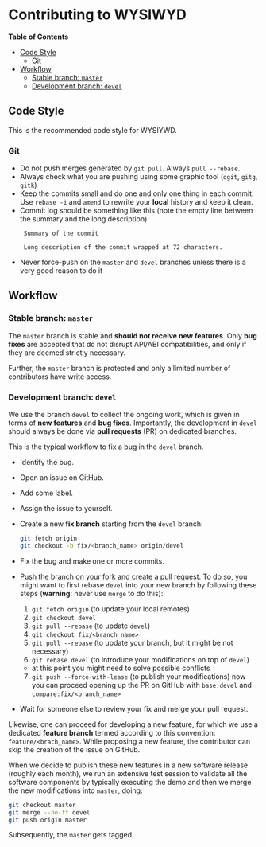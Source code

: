 Contributing to WYSIWYD
=======================


**Table of Contents**

- [Code Style](#code-style)
  - [Git](#git)
- [Workflow](#workflow)
  - [Stable branch: `master`](#stable-branch-master)
  - [Development branch: `devel`](#development-branch-devel)


Code Style
----------

This is the recommended code style for WYSIYWD.


### Git
 * Do not push merges generated by `git pull`. Always `pull --rebase`.
 * Always check what you are pushing using some graphic tool (`qgit`,
   `gitg`, `gitk`)
 * Keep the commits small and do one and only one thing in each commit.
   Use `rebase -i` and `amend` to rewrite your **local** history and
   keep it clean.
 * Commit log should be something like this (note the empty line between
   the summary and the long description):
   ```
    Summary of the commit

    Long description of the commit wrapped at 72 characters.
    ```
 * Never force-push on the `master` and `devel` branches unless there is
   a very good reason to do it



Workflow
--------

### Stable branch: `master`

The `master` branch is stable and **should not receive new features**.
Only **bug fixes** are accepted that do not disrupt API/ABI compatibilities, and
only if they are deemed strictly necessary.

Further, the `master` branch is protected and only a limited number of contributors
have write access.


### Development branch: `devel`

We use the branch `devel` to collect the ongoing work, which is given in terms
of **new features** and **bug fixes**. Importantly, the development in `devel`
should always be done via **pull requests** (PR) on dedicated branches.

This is the typical workflow to fix a bug in the `devel` branch.

* Identify the bug.
* Open an issue on GitHub.
* Add some label.
* Assign the issue to yourself.
* Create a new **fix branch** starting from the `devel` branch:

  ```sh
  git fetch origin
  git checkout -b fix/<branch_name> origin/devel
  ```

* Fix the bug and make one or more commits.
* [Push the branch on your fork and create a pull request](https://help.github.com/categories/collaborating-on-projects-using-pull-requests/). To do so, you might want to first rebase `devel` into your new branch by following these steps (**warning**: never use `merge` to do this):

  1. `git fetch origin` (to update your local remotes)
  2. `git checkout devel`
  3. `git pull --rebase` (to update `devel`)
  4. `git checkout fix/<branch_name>`
  5. `git pull --rebase` (to update your branch, but it might be not necessary)
  6. `git rebase devel` (to introduce your modifications on top of `devel`)
    - at this point you might need to solve possible conflicts 
  7. `git push --force-with-lease` (to publish your modifications)
now you can proceed opening up the PR on GitHub with `base:devel` and `compare:fix/<branch_name>`
* Wait for someone else to review your fix and merge your pull request.

Likewise, one can proceed for developing a new feature, for which we use a dedicated
**feature branch** termed according to this convention: `feature/<brach_name>`.
While proposing a new feature, the contributor can skip the creation of the issue
on GitHub.

When we decide to publish these new features in a new software release (roughly
each month), we run an extensive test session to validate all the software components
by typically executing the demo and then we merge the new modifications into `master`, doing:

```sh
git checkout master
git merge --no-ff devel
git push origin master
```

Subsequently, the `master` gets tagged.
